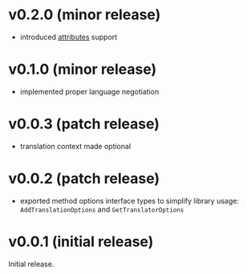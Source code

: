 
# v0.2.0 (minor release)

- introduced
  [attributes](https://projectfluent.org/fluent/guide/attributes.html)
  support


# v0.1.0 (minor release)

- implemented proper language negotiation


# v0.0.3 (patch release)

- translation context made optional


# v0.0.2 (patch release)

- exported method options interface types to simplify library usage:
  `AddTranslationOptions` and `GetTranslatorOptions`


# v0.0.1 (initial release)

Initial release.
